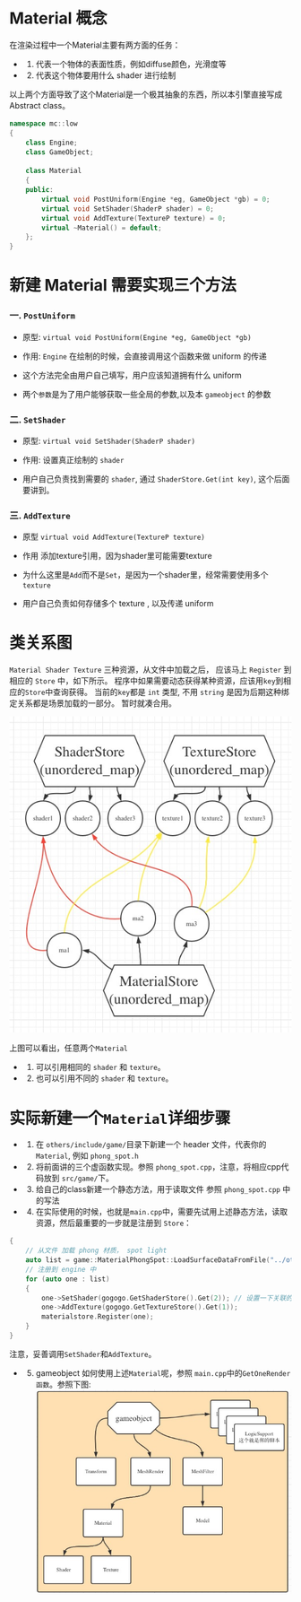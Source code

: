 # Material 概念

在渲染过程中一个Material主要有两方面的任务：

- 1. 代表一个物体的表面性质，例如diffuse颜色，光滑度等
- 2. 代表这个物体要用什么 shader 进行绘制

以上两个方面导致了这个Material是一个极其抽象的东西，所以本引擎直接写成 Abstract class。
```cpp
namespace mc::low
{
    class Engine;
    class GameObject;

    class Material
    {
    public:
        virtual void PostUniform(Engine *eg, GameObject *gb) = 0;
        virtual void SetShader(ShaderP shader) = 0;
        virtual void AddTexture(TextureP texture) = 0;
        virtual ~Material() = default;
    };
}
```

# 新建 Material 需要实现三个方法

### 一. `PostUniform` 

- 原型: `virtual void PostUniform(Engine *eg, GameObject *gb)`

- 作用: `Engine` 在绘制的时候，会直接调用这个函数来做 uniform 的传递

- 这个方法完全由用户自己填写，用户应该知道拥有什么 uniform

- 两个`参数`是为了用户能够获取一些全局的参数,以及本 `gameobject` 的参数

### 二. `SetShader`

- 原型: `virtual void SetShader(ShaderP shader)`

- 作用: 设置真正绘制的 `shader`

- 用户自己负责找到需要的 `shader`, 通过 `ShaderStore.Get(int key)`, 这个后面要讲到。

### 三. `AddTexture`

- 原型 `virtual void AddTexture(TextureP texture)`

- 作用 添加texture引用，因为shader里可能需要texture

- 为什么这里是`Add`而不是`Set`，是因为一个shader里，经常需要使用多个 `texture`

- 用户自己负责如何存储多个 texture , 以及传递 uniform

# 类关系图

`Material Shader Texture` 三种资源，从文件中加载之后，
应该马上 `Register` 到相应的 `Store` 中，如下所示。
程序中如果需要动态获得某种资源，应该用`key`到相应的`Store`中查询获得。
当前的`key`都是 `int` 类型, 不用 `string` 是因为后期这种绑定关系都是场景加载的一部分。
暂时就凑合用。

![test](store.jpg)

上图可以看出，任意两个`Material`

- 1. 可以引用相同的 `shader` 和 `texture`。

- 2. 也可以引用不同的 `shader` 和 `texture`。


# 实际新建一个`Material`详细步骤

- 1. 在 `others/include/game/`目录下新建一个 header 文件，代表你的`Material`, 例如
`phong_spot.h`

- 2. 将前面讲的三个虚函数实现。参照 `phong_spot.cpp`，注意，将相应cpp代码放到 `src/game/`下。

- 3. 给自己的class新建一个静态方法，用于读取文件
参照 `phong_spot.cpp` 中的写法

- 4. 在实际使用的时候，也就是`main.cpp`中，需要先试用上述静态方法，读取资源，然后最重要的一步就是注册到 `Store`：

```cpp
{
    // 从文件 加载 phong 材质， spot light
    auto list = game::MaterialPhongSpot::LoadSurfaceDataFromFile("../others/resource/material/all.material");
    // 注册到 engine 中
    for (auto one : list)
    {
        one->SetShader(gogogo.GetShaderStore().Get(2)); // 设置一下关联的shader 2
        one->AddTexture(gogogo.GetTextureStore().Get(1));
        materialstore.Register(one);
    }
}
```
注意，妥善调用`SetShader`和`AddTexture`。

- 5. gameobject 如何使用上述`Material`呢，参照 `main.cpp`中的`GetOneRender函数`。参照下图:
![test](gameobject.png)

